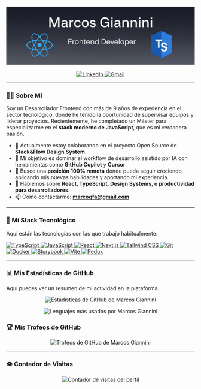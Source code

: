 <p align="center">
  <img src="github-banner.png" alt="Banner de Marcos Giannini"/>
</p>

<p align="center">
  <a href="https://www.linkedin.com/in/marcosgiannini-dev" target="_blank">
    <img src="https://img.shields.io/badge/LinkedIn-0077B5?style=for-the-badge&logo=linkedin&logoColor=white" alt="LinkedIn"/>
  </a>
  <a href="mailto:marcogfa@gmail.com">
    <img src="https://img.shields.io/badge/Gmail-D14836?style=for-the-badge&logo=gmail&logoColor=white" alt="Gmail"/>
  </a>
</p>

---

### 👨‍💻 Sobre Mí

Soy un Desarrollador Frontend con más de 9 años de experiencia en el sector tecnológico, donde he tenido la oportunidad de supervisar equipos y liderar proyectos. Recientemente, he completado un Máster para especializarme en el **stack moderno de JavaScript**, que es mi verdadera pasión.

- 🔭 Actualmente estoy colaborando en el proyecto Open Source de **Stack&Flow Design System**.
- 🌱 Mi objetivo es dominar el workflow de desarrollo asistido por IA con herramientas como **GitHub Copilot** y **Cursor**.
- 👯 Busco una **posición 100% remota** donde pueda seguir creciendo, aplicando mis nuevas habilidades y aportando mi experiencia.
- 💬 Hablemos sobre **React, TypeScript, Design Systems, o productividad para desarrolladores**.
- 📫 Cómo contactarme: **marcogfa@gmail.com**

---

### 🚀 Mi Stack Tecnológico

Aquí están las tecnologías con las que trabajo habitualmente:

<p align="left">
  <a href="https://www.typescriptlang.org/" target="_blank" rel="noreferrer">
    <img src="https://img.shields.io/badge/TypeScript-3178C6?style=for-the-badge&logo=typescript&logoColor=white" alt="TypeScript"/>
  </a>
  <a href="https://developer.mozilla.org/en-US/docs/Web/JavaScript" target="_blank" rel="noreferrer">
    <img src="https://img.shields.io/badge/JavaScript-F7DF1E?style=for-the-badge&logo=javascript&logoColor=black" alt="JavaScript"/>
  </a>
  <a href="https://reactjs.org/" target="_blank" rel="noreferrer">
    <img src="https://img.shields.io/badge/React-61DAFB?style=for-the-badge&logo=react&logoColor=black" alt="React"/>
  </a>
  <a href="https://nextjs.org/" target="_blank" rel="noreferrer">
    <img src="https://img.shields.io/badge/Next.js-000000?style=for-the-badge&logo=nextdotjs&logoColor=white" alt="Next.js"/>
  </a>
  <a href="https://tailwindcss.com/" target="_blank" rel="noreferrer">
    <img src="https://img.shields.io/badge/Tailwind_CSS-06B6D4?style=for-the-badge&logo=tailwindcss&logoColor=white" alt="Tailwind CSS"/>
  </a>
  <a href="https://git-scm.com/" target="_blank" rel="noreferrer">
    <img src="https://img.shields.io/badge/Git-F05032?style=for-the-badge&logo=git&logoColor=white" alt="Git"/>
  </a>
  <a href="https://www.docker.com/" target="_blank" rel="noreferrer">
    <img src="https://img.shields.io/badge/Docker-2496ED?style=for-the-badge&logo=docker&logoColor=white" alt="Docker"/>
  </a>
   <a href="https://storybook.js.org/" target="_blank" rel="noreferrer">
    <img src="https://img.shields.io/badge/Storybook-FF4785?style=for-the-badge&logo=storybook&logoColor=white" alt="Storybook"/>
  </a>
  <a href="https://vitejs.dev/" target="_blank" rel="noreferrer">
    <img src="https://img.shields.io/badge/Vite-646CFF?style=for-the-badge&logo=vite&logoColor=white" alt="Vite"/>
  </a>
  <a href="https://redux.js.org/" target="_blank" rel="noreferrer">
  <img src="https://img.shields.io/badge/Redux-764ABC?style=for-the-badge&logo=redux&logoColor=white" alt="Redux"/>
</a>
</p>

---

### 📊 Mis Estadísticas de GitHub

Aquí puedes ver un resumen de mi actividad en la plataforma.

<p align="center">
  <img src="https://github-readme-stats.vercel.app/api?username=MarcosGiannini&show_icons=true&locale=es&theme=tokyonight" alt="Estadísticas de GitHub de Marcos Giannini" />
</p>
<p align="center">
  <img src="https://github-readme-stats.vercel.app/api/top-langs?username=MarcosGiannini&layout=compact&locale=es&theme=tokyonight" alt="Lenguajes más usados por Marcos Giannini" />
</p>

### 🏆 Mis Trofeos de GitHub

<p align="center">
  <img src="https://github-profile-trophy.vercel.app/?username=MarcosGiannini&theme=tokyonight&row=1&column=7" alt="Trofeos de GitHub de Marcos Giannini" />
</p>

---

### 👁️ Contador de Visitas

<p align="center">
  <img src="https://komarev.com/ghpvc/?username=MarcosGiannini&label=VISITAS+AL+PERFIL&color=blueviolet&style=flat-square" alt="Contador de visitas del perfil" />
</p>
